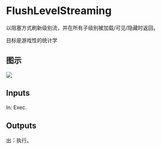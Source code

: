 # FlushLevelStreaming

以阻塞方式刷新级别流，并在所有子级别被加载/可见/隐藏时返回。

目标是游戏性的统计学

## 图示

![]($-20221218-19055771.png)

## Inputs

In: Exec.  

## Outputs

出：执行。
